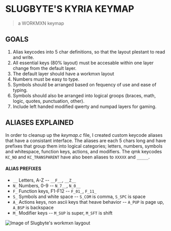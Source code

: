 # SLUGBYTE'S KYRIA KEYMAP
> a WORKMXN keymap

## GOALS
1) Alias keycodes into 5 char definitions, so that the layout plestant to read and write.
1) All essential keys (80% layout) must be accesable within one layer change from the default layer.
1) The default layer should have a workmxn layout
1) Numbers must be easy to type.
1) Symbols should be arranged based on fequency of use and ease of typing.
1) Symbols should also be arranged into logical groops (braces, math, logic, quotes, punctuation, other).
1) Include left handed modified qwerty and numpad layers for gaming.

## ALIASES EXPLAINED
In order to cleanup up the *keymap.c* file, I created custom keycode aliases that have a consistant interface.
The aliases are each 5 chars long and have prefixes that group them into logical categories; letters, numbers, symbols and whitespace,
function keys, actions, and modifiers. The qmk keycodes `KC_NO` and `KC_TRANSPARENT` have also been aliases to `XXXXX` and `_____`.

#### ALIAS PREFIXES
* `__` Letters, A-Z -- `__F__`, `__Z__`
* `N_` Numbers, 0-9 -- `N_7__`, `N_0__`
* `F_` Function keys, F1-F12 -- `F_01_`, `F_11_`
* `S_` Symbols and white space -- `S_COM` is comma, `S_SPC` is space
* `A_` Actions keys, non ascii keys that heave behavior -- `A_PUP` is page up, `A_BSP` is backspace
* `M_` Modifier keys -- `M_SUP` is super, `M_SFT` is shift

![Image of Slugbyte's workmxn laygout](https://i.imgur.com/712EHg7.png)
